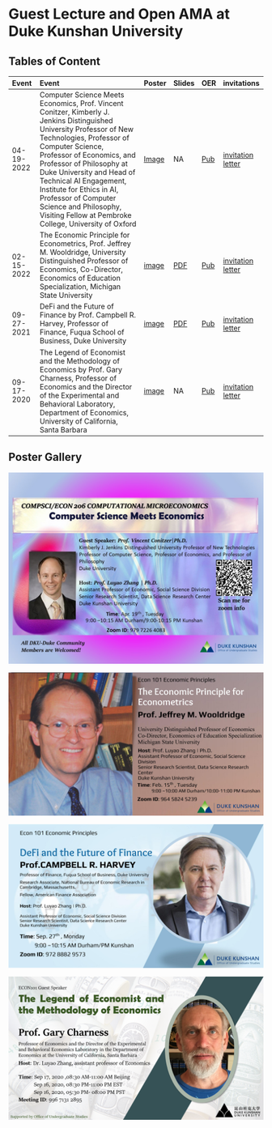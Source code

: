 # Guest Lecture and Open AMA at Duke Kunshan University

## Tables of Content
|**Event**|**Event**|**Poster**|**Slides**|**OER**| **invitations**|
|:---|:--- |:--- |:--- |:--- |:---|
|04-19-2022|Computer Science Meets Economics, Prof. Vincent Conitzer, Kimberly J. Jenkins Distinguished University Professor of New Technologies, Professor of Computer Science, Professor of Economics, and Professor of Philosophy at Duke University and Head of Technical AI Engagement, Institute for Ethics in AI, Professor of Computer Science and Philosophy, Visiting Fellow at Pembroke College, University of Oxford |  [Image](https://github.com/sunshineluyao/Guest_Lecture_Open_AMA_DKU/blob/main/posters/4_19_2022_Vince.jpg)    |NA|  [Pub](https://ce.pubpub.org/pub/cs-econ)|[invitation letter](https://github.com/sunshineluyao/Guest_Lecture_Open_AMA_DKU/blob/main/invitation_letters/Vince_Invitation_Letter.pdf)|
|02-15-2022| The Economic Principle for Econometrics, Prof. Jeffrey M. Wooldridge, University Distinguished Professor of Economics, Co-Director, Economics of Education Specialization, Michigan State University|[image](https://github.com/sunshineluyao/Guest_Lecture_Open_AMA_DKU/blob/main/posters/2_15_2022_Jeffrey.jpg) |[PDF](https://github.com/sunshineluyao/Guest_Lecture_Open_AMA_DKU/blob/main/slides/jeffrey_slides_dku_20220215.pdf)|[Pub](https://ie.pubpub.org/pub/jeffrey)|[invitation letter](https://github.com/sunshineluyao/Guest_Lecture_Open_AMA_DKU/blob/main/invitation_letters/Jeffrey_invitation_letter.pdf)|
|09-27-2021|DeFi and the Future of Finance by Prof. Campbell R. Harvey, Professor of Finance, Fuqua School of Business, Duke University|[image](https://github.com/sunshineluyao/Guest_Lecture_Open_AMA_DKU/blob/main/posters/9_27_2022_Harvey.jpg)|[PDF](https://github.com/sunshineluyao/Guest_Lecture_Open_AMA_DKU/blob/main/slides/Harvey_DeFi_2021_Keynote_September_27_2021.pdf)|[Pub](https://ie.pubpub.org/pub/campbellharvey)|[invitation letter](https://github.com/sunshineluyao/Guest_Lecture_Open_AMA_DKU/blob/main/invitation_letters/harvey_invitation.pdf)|
|09-17-2020|The Legend of Economist and the Methodology of Economics by Prof. Gary Charness, Professor of Economics and the Director of the Experimental and Behavioral Laboratory, Department of Economics, University of California, Santa Barbara|[image](https://github.com/sunshineluyao/Guest_Lecture_Open_AMA_DKU/blob/main/posters/Gary_9_19_2021_The_Legend_of_Economist.png) | NA|[Pub]() |[invitation letter](https://github.com/sunshineluyao/Guest_Lecture_Open_AMA_DKU/blob/main/invitation_letters/Gary_Charness_Invitation%20Letter.pdf) |

## Poster Gallery
![Prof. Vincent Conitzer, 04-17-2022, Computer Science Meets Economics](https://github.com/sunshineluyao/Guest_Lecture_Open_AMA_DKU/blob/main/posters/4_19_2022_Vince.jpg)

![Prof. Jeffrey Wooldridge, 02-14-2022, The Economic Principle of Econometrics](https://github.com/sunshineluyao/Guest_Lecture_Open_AMA_DKU/blob/main/posters/2_15_2022_Jeffrey.jpg)

![Prof. Campbell Harvey, 09-27-2021, DeFi and the Future of Finance](https://github.com/sunshineluyao/Guest_Lecture_Open_AMA_DKU/blob/main/posters/9_27_2022_Harvey.jpg)

![Prof. Gary Charess, 09-17-2021, The Legend of Economists and The Methodology of Economics](https://github.com/sunshineluyao/Guest_Lecture_Open_AMA_DKU/blob/main/posters/Gary_9_19_2021_The_Legend_of_Economist.png)
